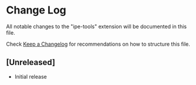 # Change Log

All notable changes to the "ipe-tools" extension will be documented in this file.

Check [Keep a Changelog](http://keepachangelog.com/) for recommendations on how to structure this file.

## [Unreleased]

- Initial release